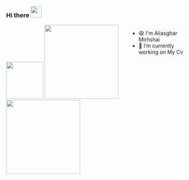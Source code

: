 ### Hi there <img src="https://raw.githubusercontent.com/MartinHeinz/MartinHeinz/master/wave.gif" width="30px">

<!--
**aliasgharmirhshai/aliasgharmirhshai** is a ✨ _special_ ✨ repository because its `README.md` (this file) appears on your GitHub profile.

Here are some ideas to get you started:

- 🔭 I’m currently working on ...
- 🌱 I’m currently learning ...
- 👯 I’m looking to collaborate on ...
- 🤔 I’m looking for help with ...
- 💬 Ask me about ...
- 📫 How to reach me: ...
- 😄 Pronouns: ...
- ⚡ Fun fact: ...
-->

<div id="pic" style="display: flex;">
  <div id="header" align="left">
    <img src="https://media2.giphy.com/media/LMt9638dO8dftAjtco/giphy.gif?cid=ecf05e4785kjdemk87nvz098gphlgojj0ahcpisofrse6yr0&rid=giphy.gif&ct=s" width="100"/>
        <img src="https://media2.giphy.com/media/4XXo8A7CIW1lZGgdhm/giphy_s.gif?cid=ecf05e4785kjdemk87nvz098gphlgojj0ahcpisofrse6yr0&rid=giphy_s.gif&ct=s"                    width="200"/>
        <img src="https://media1.giphy.com/media/kH1DBkPNyZPOk0BxrM/giphy.gif?cid=790b76118833084782bd3d4154a664a75ce7963d6994ae03&rid=giphy.gif&ct=s"        width="200"/>
</div>

<br>



<br>

- 😄 I'm Aliasghar Mirhshai
- 🔭 I’m currently working on  My Cv


